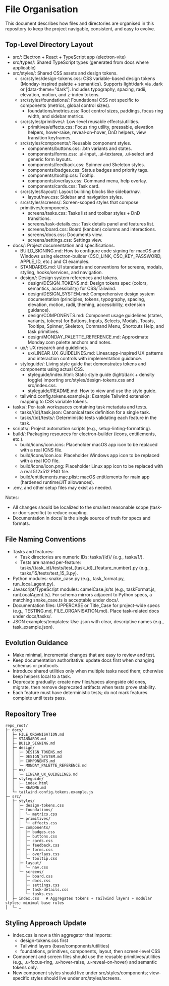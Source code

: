 # File Organisation

This document describes how files and directories are organised in this repository to keep the project navigable, consistent, and easy to evolve.

## Top-Level Directory Layout
- src/: Electron + React + TypeScript app (electron-vite)
- src/types/: Shared TypeScript types (generated from docs where applicable)
- src/styles/: Shared CSS assets and design tokens.
  - src/styles/design-tokens.css: CSS variable-based design tokens (Monday-inspired palette + semantics). Supports light/dark via .dark or [data-theme="dark"]. Includes typography, spacing, radii, elevation, motion, and z-index tokens.
  - src/styles/foundations/: Foundational CSS not specific to components (metrics, global control sizes).
    - foundations/metrics.css: Root control sizes, paddings, focus ring width, and sidebar metrics.
  - src/styles/primitives/: Low-level reusable effects/utilities.
    - primitives/effects.css: Focus ring utility, pressable, elevation helpers, hover-raise, reveal-on-hover, DnD helpers, view transition keyframes.
  - src/styles/components/: Reusable component styles.
    - components/buttons.css: .btn variants and states.
    - components/forms.css: .ui-input, .ui-textarea, .ui-select and generic form layouts.
    - components/feedback.css: Spinner and Skeleton styles.
    - components/badges.css: Status badges and priority tags.
    - components/tooltip.css: Tooltip.
    - components/overlays.css: Command menu, help overlay.
    - components/cards.css: Task card.
  - src/styles/layout/: Layout building blocks like sidebar/nav.
    - layout/nav.css: Sidebar and navigation styles.
  - src/styles/screens/: Screen-scoped styles that compose primitives/components.
    - screens/tasks.css: Tasks list and toolbar styles + DnD transitions.
    - screens/task-details.css: Task details panel and features list.
    - screens/board.css: Board (kanban) columns and interactions.
    - screens/docs.css: Documents view.
    - screens/settings.css: Settings view.
- docs/: Project documentation and specifications.
  - BUILD_SIGNING.md: How to configure code signing for macOS and Windows using electron-builder (CSC_LINK, CSC_KEY_PASSWORD, APPLE_ID, etc.) and CI examples.
  - STANDARDS.md: UI standards and conventions for screens, modals, styling, hooks/services, and navigation.
  - design/: Design system references and tokens.
    - design/DESIGN_TOKENS.md: Design tokens spec (colors, semantics, accessibility) for CSS/Tailwind.
    - design/DESIGN_SYSTEM.md: Comprehensive design system documentation (principles, tokens, typography, spacing, elevation, motion, radii, theming, accessibility, extension guidance).
    - design/COMPONENTS.md: Component usage guidelines (states, variants, tokens) for Buttons, Inputs, Selects, Modals, Toasts, Tooltips, Spinner, Skeleton, Command Menu, Shortcuts Help, and task primitives.
    - design/MONDAY_PALETTE_REFERENCE.md: Approximate Monday.com palette anchors and notes.
  - ux/: UX research and guidelines.
    - ux/LINEAR_UX_GUIDELINES.md: Linear.app-inspired UX patterns and interaction controls with implementation guidance.
  - styleguide/: Living style guide that demonstrates tokens and components using actual CSS.
    - styleguide/index.html: Static style guide (light/dark + density toggle) importing src/styles/design-tokens.css and src/index.css.
    - styleguide/README.md: How to view and use the style guide.
  - tailwind.config.tokens.example.js: Example Tailwind extension mapping to CSS variable tokens.
- tasks/: Per-task workspaces containing task metadata and tests.
  - tasks/{id}/task.json: Canonical task definition for a single task.
  - tasks/{id}/tests/: Deterministic tests validating each feature in the task.
- scripts/: Project automation scripts (e.g., setup-linting-formatting).
- build/: Packaging resources for electron-builder (icons, entitlements, etc.).
  - build/icons/icon.icns: Placeholder macOS app icon to be replaced with a real ICNS file.
  - build/icons/icon.ico: Placeholder Windows app icon to be replaced with a real ICO file.
  - build/icons/icon.png: Placeholder Linux app icon to be replaced with a real 512x512 PNG file.
  - build/entitlements.mac.plist: macOS entitlements for main app (hardened runtime/JIT allowances).
- .env, and other setup files may exist as needed.

Notes:
- All changes should be localized to the smallest reasonable scope (task- or doc-specific) to reduce coupling.
- Documentation in docs/ is the single source of truth for specs and formats.

## File Naming Conventions
- Tasks and features:
  - Task directories are numeric IDs: tasks/{id}/ (e.g., tasks/1/).
  - Tests are named per-feature: tasks/{task_id}/tests/test_{task_id}_{feature_number}.py (e.g., tasks/15/tests/test_15_3.py).
- Python modules: snake_case.py (e.g., task_format.py, run_local_agent.py).
- Javascript/TypeScript modules: camelCase.js/ts (e.g., taskFormat.js, runLocalAgent.ts). For schema mirrors adjacent to Python specs, a matching snake_case.ts is acceptable under docs/.
- Documentation files: UPPERCASE or Title_Case for project-wide specs (e.g., TESTING.md, FILE_ORGANISATION.md). Place task-related docs under docs/tasks/.
- JSON examples/templates: Use .json with clear, descriptive names (e.g., task_example.json).

## Evolution Guidance
- Make minimal, incremental changes that are easy to review and test.
- Keep documentation authoritative: update docs first when changing schemas or protocols.
- Introduce shared utilities only when multiple tasks need them; otherwise keep helpers local to a task.
- Deprecate gradually: create new files/specs alongside old ones, migrate, then remove deprecated artifacts when tests prove stability.
- Each feature must have deterministic tests; do not mark features complete until tests pass.

## Repository Tree
```
repo_root/
├─ docs/
│  ├─ FILE_ORGANISATION.md
│  ├─ STANDARDS.md
│  ├─ BUILD_SIGNING.md
│  ├─ design/
│  │  ├─ DESIGN_TOKENS.md
│  │  ├─ DESIGN_SYSTEM.md
│  │  ├─ COMPONENTS.md
│  │  └─ MONDAY_PALETTE_REFERENCE.md
│  ├─ ux/
│  │  └─ LINEAR_UX_GUIDELINES.md
│  ├─ styleguide/
│  │  ├─ index.html
│  │  └─ README.md
│  └─ tailwind.config.tokens.example.js
├─ src/
│  ├─ styles/
│  │  ├─ design-tokens.css
│  │  ├─ foundations/
│  │  │  └─ metrics.css
│  │  ├─ primitives/
│  │  │  └─ effects.css
│  │  ├─ components/
│  │  │  ├─ badges.css
│  │  │  ├─ buttons.css
│  │  │  ├─ cards.css
│  │  │  ├─ feedback.css
│  │  │  ├─ forms.css
│  │  │  ├─ overlays.css
│  │  │  └─ tooltip.css
│  │  ├─ layout/
│  │  │  └─ nav.css
│  │  └─ screens/
│  │     ├─ board.css
│  │     ├─ docs.css
│  │     ├─ settings.css
│  │     ├─ task-details.css
│  │     └─ tasks.css
│  ├─ index.css   # Aggregates tokens + Tailwind layers + modular styles; minimal base rules
│  └─ …
```

## Styling Approach Update
- index.css is now a thin aggregator that imports:
  - design-tokens.css first
  - Tailwind layers (base/components/utilities)
  - foundations, primitives, components, layout, then screen-level CSS
- Component and screen files should use the reusable primitives/utilities (e.g., .u-focus-ring, .u-hover-raise, .u-reveal-on-hover) and semantic tokens only.
- New component styles should live under src/styles/components; view-specific styles should live under src/styles/screens.
